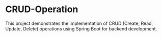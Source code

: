 # CRUD-Operation
This project demonstrates the implementation of CRUD (Create, Read, Update, Delete) operations using Spring Boot for backend development.
